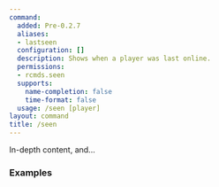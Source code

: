 ```yaml
---
command:
  added: Pre-0.2.7
  aliases:
  - lastseen
  configuration: []
  description: Shows when a player was last online.
  permissions:
  - rcmds.seen
  supports:
    name-completion: false
    time-format: false
  usage: /seen [player]
layout: command
title: /seen
---
```


In-depth content, and...

### Examples

